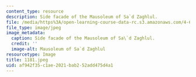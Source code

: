 ```yaml
---
content_type: resource
description: Side facade of the Mausoleum of Sa`d Zaghlul.
file: /media/https%3A/open-learning-course-data-rc.s3.amazonaws.com/4-615-the-architecture-of-cairo-spring-2002/af942f35c1ae2021bab252add475d4a1_1181.jpeg
file_type: image/jpeg
image_metadata:
  caption: Side facade of the Mausoleum of Sa\`d Zaghlul.
  credit: ''
  image-alt: Mausoleum of Sa`d Zaghlul
resourcetype: Image
title: 1181.jpeg
uid: af942f35-c1ae-2021-bab2-52add475d4a1
---
```


